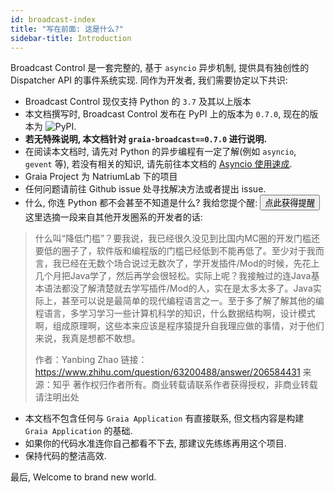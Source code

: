 ```yaml
---
id: broadcast-index
title: "写在前面: 这是什么?"
sidebar-title: Introduction
---
```


Broadcast Control 是一套完整的, 基于 `asyncio` 异步机制, 提供具有独创性的 Dispatcher API 的事件系统实现.
同作为开发者, 我们需要协定以下共识:

 - Broadcast Control 现仅支持 Python 的 `3.7` 及其以上版本
 - 本文档撰写时, Broadcast Control 发布在 PyPI 上的版本为 `0.7.0`, 现在的版本为 ![[PyPI](https://pypi.org/project/graia-broadcast/)](https://img.shields.io/pypi/v/graia-broadcast).
 - **若无特殊说明, 本文档针对 `graia-broadcast==0.7.0` 进行说明.**
 - 在阅读本文档时, 请先对 Python 的异步编程有一定了解(例如 `asyncio`, `gevent` 等), 若没有相关的知识, 请先前往本文档的 [Asyncio 使用速成](/asyncio-basic).
 - Graia Project 为 NatriumLab 下的项目
 - 任何问题请前往 Github issue 处寻找解决方法或者提出 issue.
 - 什么, 你连 Python 都不会甚至不知道是什么? 我给您提个醒: <button onclick="window.close()">点此获得提醒</button>  
 这里选摘一段来自其他开发圈系的开发者的话:
 > 什么叫“降低门槛”？要我说，我已经很久没见到比国内MC圈的开发门槛还要低的圈子了，软件版和编程版的门槛已经低到不能再低了。至少对于我而言，我已经在无数个场合说过无数次了，学开发插件/Mod的时候，先花上几个月把Java学了，然后再学会很轻松。实际上呢？我接触过的连Java基本语法都没了解清楚就去学写插件/Mod的人，实在是太多太多了。Java实际上，甚至可以说是最简单的现代编程语言之一。至于多了解了解其他的编程语言，多学习学习一些计算机科学的知识，什么数据结构啊，设计模式啊，组成原理啊，这些本来应该是程序猿提升自我理应做的事情，对于他们来说，我真是想都不敢想。
 >
 > 作者：Yanbing Zhao
 > 链接：https://www.zhihu.com/question/63200488/answer/206584431
 > 来源：知乎
 > 著作权归作者所有。商业转载请联系作者获得授权，非商业转载请注明出处
 - 本文档不包含任何与 `Graia Application` 有直接联系, 但文档内容是构建 `Graia Application` 的基础.
 - 如果你的代码水准连你自己都看不下去, 那建议先练练再用这个项目.
 - 保持代码的整洁高效.

最后, Welcome to brand new world.